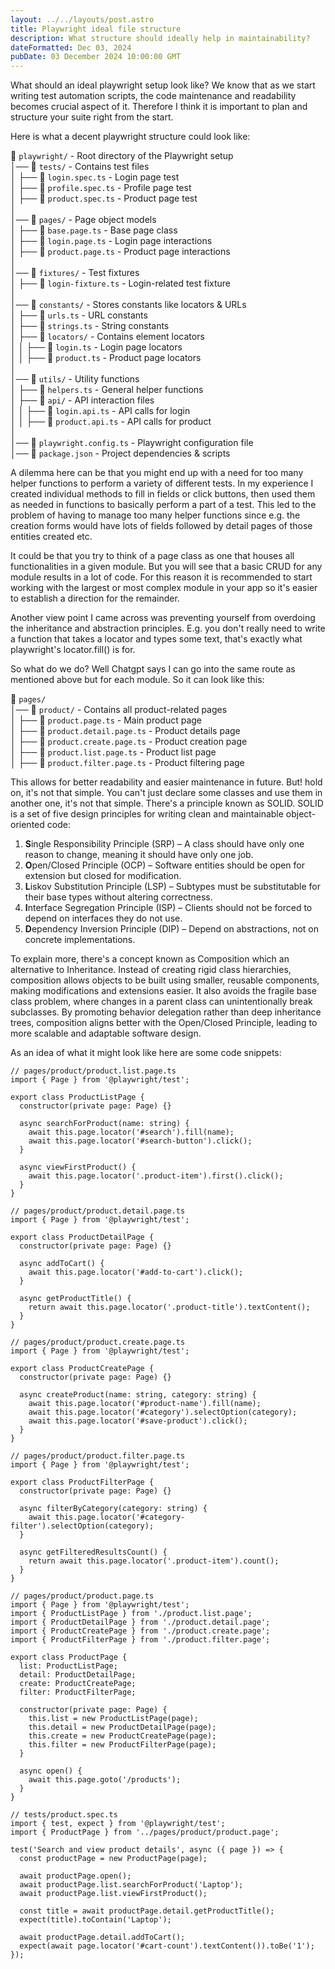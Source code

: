 ```yaml
---
layout: ../../layouts/post.astro
title: Playwright ideal file structure
description: What structure should ideally help in maintainability?
dateFormatted: Dec 03, 2024
pubDate: 03 December 2024 10:00:00 GMT
---
```



  

What should an ideal playwright setup look like? We know that as we start writing test automation scripts, the code maintenance and readability becomes crucial aspect of it. Therefore I think it is important to plan and structure your suite right from the start.

Here is what a decent playwright structure could look like: 

📂 `playwright/` - Root directory of the Playwright setup  
│── 📂 `tests/` - Contains test files  
│   ├── 📄 `login.spec.ts` - Login page test  
│   ├── 📄 `profile.spec.ts` - Profile page test  
│   ├── 📄 `product.spec.ts` - Product page test  
│  
│── 📂 `pages/` - Page object models  
│   ├── 📄 `base.page.ts` - Base page class  
│   ├── 📄 `login.page.ts` - Login page interactions  
│   ├── 📄 `product.page.ts` - Product page interactions  
│  
│── 📂 `fixtures/` - Test fixtures  
│   ├── 📄 `login-fixture.ts` - Login-related test fixture  
│  
│── 📂 `constants/` - Stores constants like locators & URLs  
│   ├── 📄 `urls.ts` - URL constants  
│   ├── 📄 `strings.ts` - String constants  
│   ├── 📂 `locators/` - Contains element locators  
│   │   ├── 📄 `login.ts` - Login page locators  
│   │   ├── 📄 `product.ts` - Product page locators  
│  
│── 📂 `utils/` - Utility functions  
│   ├── 📄 `helpers.ts` - General helper functions  
│   ├── 📂 `api/` - API interaction files  
│   │   ├── 📄 `login.api.ts` - API calls for login  
│   │   ├── 📄 `product.api.ts` - API calls for product  
│  
│── 📄 `playwright.config.ts` - Playwright configuration file  
│── 📄 `package.json` - Project dependencies & scripts  


A dilemma here can be that you might end up with a need for too many helper functions to perform a variety of different tests. In my experience I created individual methods to fill in fields or click buttons, then used them as needed in functions to basically perform a part of a test. This led to the problem of having to manage too many helper functions since e.g. the creation forms would have lots of fields followed by detail pages of those entities created etc.

It could be that you try to think of a page class as one that houses all functionalities in a given module. But you will see that a basic CRUD for any module results in a lot of code. For this reason it is recommended to start working with the largest or most complex module in your app so it's easier to establish a direction for the remainder.

Another view point I came across was preventing yourself from overdoing the inheritance and abstraction principles. E.g. you don't really need to write a function that takes a locator and types some text, that's exactly what playwright's locator.fill() is for.

So what do we do?
Well Chatgpt says I can go into the same route as mentioned above but for each module. So it can look like this:

📂 `pages/`  
│── 📂 `product/` - Contains all product-related pages  
│   ├── 📄 `product.page.ts` - Main product page  
│   ├── 📄 `product.detail.page.ts` - Product details page  
│   ├── 📄 `product.create.page.ts` - Product creation page  
│   ├── 📄 `product.list.page.ts` - Product list page  
│   ├── 📄 `product.filter.page.ts` - Product filtering page  

This allows for better readability and easier maintenance in future. But! hold on, it's not that simple. You can't just declare some classes and use them in another one, it's not that simple. There's a principle known as SOLID. 
SOLID is a set of five design principles for writing clean and maintainable object-oriented code:
1. **S**ingle Responsibility Principle (SRP) – A class should have only one reason to change, meaning it should have only one job.
2. **O**pen/Closed Principle (OCP) – Software entities should be open for extension but closed for modification.
3. **L**iskov Substitution Principle (LSP) – Subtypes must be substitutable for their base types without altering correctness.
4. **I**nterface Segregation Principle (ISP) – Clients should not be forced to depend on interfaces they do not use.
5. **D**ependency Inversion Principle (DIP) – Depend on abstractions, not on concrete implementations.

To explain more, there's a concept known as Composition which an alternative to Inheritance. Instead of creating rigid class hierarchies, composition allows objects to be built using smaller, reusable components, making modifications and extensions easier. 
It also avoids the fragile base class problem, where changes in a parent class can unintentionally break subclasses. By promoting behavior delegation rather than deep inheritance trees, composition aligns better with the Open/Closed Principle, leading to more scalable and adaptable software design.

As an idea of what it might look like here are some code snippets:
```
// pages/product/product.list.page.ts
import { Page } from '@playwright/test';

export class ProductListPage {
  constructor(private page: Page) {}

  async searchForProduct(name: string) {
    await this.page.locator('#search').fill(name);
    await this.page.locator('#search-button').click();
  }

  async viewFirstProduct() {
    await this.page.locator('.product-item').first().click();
  }
}
```
```
// pages/product/product.detail.page.ts
import { Page } from '@playwright/test';

export class ProductDetailPage {
  constructor(private page: Page) {}

  async addToCart() {
    await this.page.locator('#add-to-cart').click();
  }

  async getProductTitle() {
    return await this.page.locator('.product-title').textContent();
  }
}
```
```
// pages/product/product.create.page.ts
import { Page } from '@playwright/test';

export class ProductCreatePage {
  constructor(private page: Page) {}

  async createProduct(name: string, category: string) {
    await this.page.locator('#product-name').fill(name);
    await this.page.locator('#category').selectOption(category);
    await this.page.locator('#save-product').click();
  }
}
```
```
// pages/product/product.filter.page.ts
import { Page } from '@playwright/test';

export class ProductFilterPage {
  constructor(private page: Page) {}

  async filterByCategory(category: string) {
    await this.page.locator('#category-filter').selectOption(category);
  }

  async getFilteredResultsCount() {
    return await this.page.locator('.product-item').count();
  }
}

```

```
// pages/product/product.page.ts
import { Page } from '@playwright/test';
import { ProductListPage } from './product.list.page';
import { ProductDetailPage } from './product.detail.page';
import { ProductCreatePage } from './product.create.page';
import { ProductFilterPage } from './product.filter.page';

export class ProductPage {
  list: ProductListPage;
  detail: ProductDetailPage;
  create: ProductCreatePage;
  filter: ProductFilterPage;

  constructor(private page: Page) {
    this.list = new ProductListPage(page);
    this.detail = new ProductDetailPage(page);
    this.create = new ProductCreatePage(page);
    this.filter = new ProductFilterPage(page);
  }

  async open() {
    await this.page.goto('/products');
  }
}

```

```
// tests/product.spec.ts
import { test, expect } from '@playwright/test';
import { ProductPage } from '../pages/product/product.page';

test('Search and view product details', async ({ page }) => {
  const productPage = new ProductPage(page);

  await productPage.open();
  await productPage.list.searchForProduct('Laptop');
  await productPage.list.viewFirstProduct();
  
  const title = await productPage.detail.getProductTitle();
  expect(title).toContain('Laptop');

  await productPage.detail.addToCart();
  expect(await page.locator('#cart-count').textContent()).toBe('1');
});

```